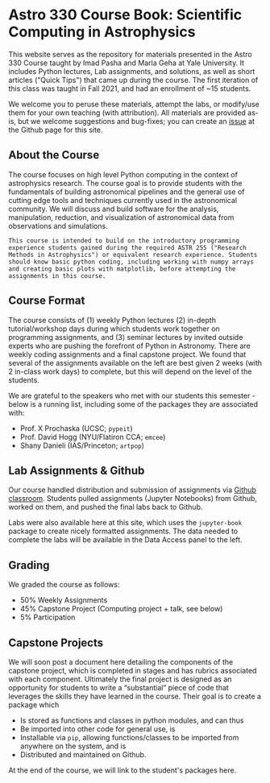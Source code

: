 # Astro 330 Course Book: Scientific Computing in Astrophysics 
This website serves as the repository for materials presented in the Astro 330 Course taught by Imad Pasha and Marla Geha at Yale University. It includes Python lectures, Lab assignments, and solutions, as well as short articles ("Quick Tips") that came up during the course. The first iteration of this class was taught in Fall 2021, and had an enrollment of ~15 students.

We welcome you to peruse these materials, attempt the labs, or modify/use them for your own teaching (with attribution). All materials are provided as-is, but we welcome suggestions and bug-fixes; you can create an [issue](https://github.com/Astro-330/Astro-330.github.io/issues) at the Github page for this site. 

## About the Course
The course focuses on high level Python computing in the context of astrophysics research. The course goal is to provide students with the fundamentals of building astronomical pipelines and the general use of cutting edge tools and techniques currently used in the astronomical community. We will discuss and build software for the analysis, manipulation, reduction, and visualization of astronomical data from observations and simulations.

```{note}
This course is intended to build on the introductory programming experience students gained during the required ASTR 255 ("Research Methods in Astrophysics") or equivalent research experience. Students should know basic python coding, including working with numpy arrays and creating basic plots with matplotlib, before attempting the assignments in this course.   
```

## Course Format
The course consists of (1) weekly Python lectures (2) in-depth tutorial/workshop days during which students work together on programming assignments, and (3) seminar lectures by invited outside experts who are pushing the forefront of Python in Astronomy.  There are weekly coding assignments and a final capstone project. We found that several of the assignments available on the left are best given 2 weeks (with 2 in-class work days) to complete, but this will depend on the level of the students. 

We are grateful to the speakers who met with our students this semester - below is a running list, including some of the packages they are associated with:
- Prof. X Prochaska (UCSC; `pypeit`)
- Prof. David Hogg (NYU/Flatiron CCA; `emcee`)
- Shany Danieli (IAS/Princeton; `artpop`)


## Lab Assignments & Github

Our course handled distribution and submission of assignments via [Github classroom](https://classroom.github.com/). Students pulled assignments (Jupyter Notebooks) from Github, worked on them, and pushed the final labs back to Github. 

Labs were also available here at this site, which uses the `jupyter-book` package to create nicely formatted assignments. The data needed to complete the labs will be available in the Data Access panel to the left.

## Grading

We graded the course as follows:
- 50% Weekly Assignments
- 45% Capstone Project (Computing project + talk, see below)
- 5%   Participation

## Capstone Projects
We will soon post a document here detailing the components of the capstone project, which is completed in stages and has rubrics associated with each component. Ultimately the final project is designed as an opportunity for students to write a “substantial” piece of code that leverages the skills they have learned in the course. Their goal is to create a package which 
- Is stored as functions and classes  in python modules, and can thus
- Be imported into other code for general use, is
- Installable via `pip`, allowing functions/classes to be imported from anywhere on the system, and is 
- Distributed and maintained on Github.

At the end of the course, we will link to the student's packages here.




